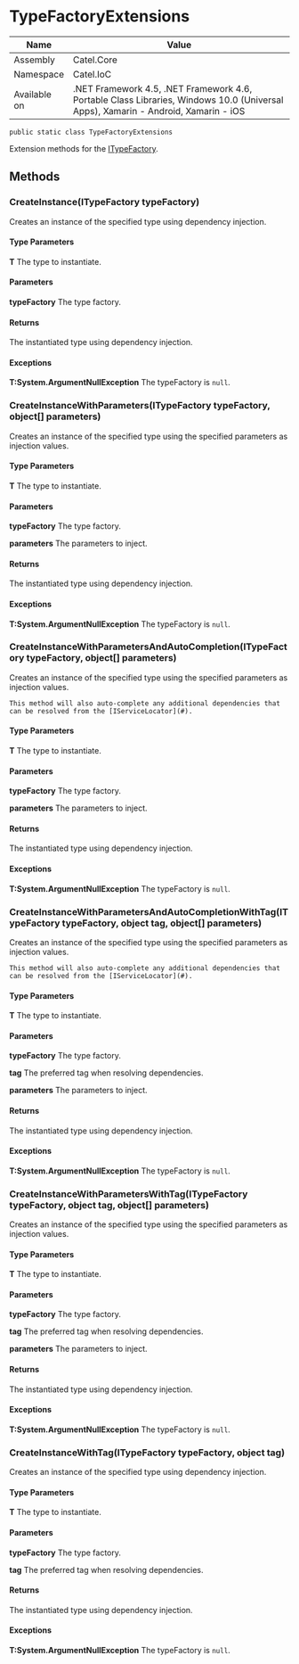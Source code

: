 

# TypeFactoryExtensions

Name|Value
---|---
Assembly|Catel.Core
Namespace|Catel.IoC
Available on|.NET Framework 4.5, .NET Framework 4.6, Portable Class Libraries, Windows 10.0 (Universal Apps), Xamarin - Android, Xamarin - iOS

```
public static class TypeFactoryExtensions
```

Extension methods for the [ITypeFactory](#).



## Methods

### CreateInstance<T>(ITypeFactory typeFactory)

Creates an instance of the specified type using dependency injection.

#### Type Parameters

**T**
The type to instantiate.

#### Parameters

**typeFactory**
The type factory.

#### Returns

The instantiated type using dependency injection.

#### Exceptions

**T:System.ArgumentNullException**
The typeFactory is ```null```.



### CreateInstanceWithParameters<T>(ITypeFactory typeFactory, object[] parameters)

Creates an instance of the specified type using the specified parameters as injection values.

#### Type Parameters

**T**
The type to instantiate.

#### Parameters

**typeFactory**
The type factory.

**parameters**
The parameters to inject.

#### Returns

The instantiated type using dependency injection.

#### Exceptions

**T:System.ArgumentNullException**
The typeFactory is ```null```.



### CreateInstanceWithParametersAndAutoCompletion<T>(ITypeFactory typeFactory, object[] parameters)

Creates an instance of the specified type using the specified parameters as injection values.
    


    This method will also auto-complete any additional dependencies that can be resolved from the [IServiceLocator](#).

#### Type Parameters

**T**
The type to instantiate.

#### Parameters

**typeFactory**
The type factory.

**parameters**
The parameters to inject.

#### Returns

The instantiated type using dependency injection.

#### Exceptions

**T:System.ArgumentNullException**
The typeFactory is ```null```.



### CreateInstanceWithParametersAndAutoCompletionWithTag<T>(ITypeFactory typeFactory, object tag, object[] parameters)

Creates an instance of the specified type using the specified parameters as injection values.
    


    This method will also auto-complete any additional dependencies that can be resolved from the [IServiceLocator](#).

#### Type Parameters

**T**
The type to instantiate.

#### Parameters

**typeFactory**
The type factory.

**tag**
The preferred tag when resolving dependencies.

**parameters**
The parameters to inject.

#### Returns

The instantiated type using dependency injection.

#### Exceptions

**T:System.ArgumentNullException**
The typeFactory is ```null```.



### CreateInstanceWithParametersWithTag<T>(ITypeFactory typeFactory, object tag, object[] parameters)

Creates an instance of the specified type using the specified parameters as injection values.

#### Type Parameters

**T**
The type to instantiate.

#### Parameters

**typeFactory**
The type factory.

**tag**
The preferred tag when resolving dependencies.

**parameters**
The parameters to inject.

#### Returns

The instantiated type using dependency injection.

#### Exceptions

**T:System.ArgumentNullException**
The typeFactory is ```null```.



### CreateInstanceWithTag<T>(ITypeFactory typeFactory, object tag)

Creates an instance of the specified type using dependency injection.

#### Type Parameters

**T**
The type to instantiate.

#### Parameters

**typeFactory**
The type factory.

**tag**
The preferred tag when resolving dependencies.

#### Returns

The instantiated type using dependency injection.

#### Exceptions

**T:System.ArgumentNullException**
The typeFactory is ```null```.



